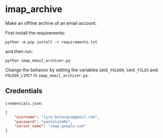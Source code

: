 # imap_archive

Make an offline archive of an email account.

First install the requirements: 

```
python -m pip install -r requirements.txt
```

and then run:

```
python imap_email_archiver.py
```

Change the behavior by editing the variables `SAVE_FOLDER`, `SAVE_FILES` and `FOLDER_LIMIT` in `imap_email_archiver.py`.

## Credentials

`credentials.json`:

```json
{
    "username": "lyra.belacqua@gmail.com",
    "password": "pantala1m0n",
    "server_name": "imap.google.com"
}
```